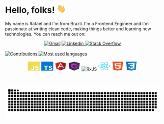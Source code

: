 # Hello, folks! <img src="https://raw.githubusercontent.com/rafaelss95/rafaelss95/main/.github/images/wave.gif" width="30px" />

My name is Rafael and I'm from Brazil. I'm a Frontend Engineer and I'm
passionate at writing clean code, making things better and learning new
technologies. You can reach me out on:

<div align="center">
  <a href="mailto:rafaelsantana3095@gmail.com" target="_blank"
    ><img
      alt="Gmail"
      src="https://img.shields.io/badge/Gmail-D14836?style=for-the-badge&logo=gmail&logoColor=white"
  /></a>
  <a href="https://linkedin.com/in/rafaelss95" target="_blank"
    ><img
      alt="Linkedin"
      src="https://img.shields.io/badge/-LinkedIn-%230077B5?style=for-the-badge&logo=linkedin&logoColor=white"
    />
  </a>
  <a href="https://stackoverflow.com/users/4911842/developer033" target="_blank"
    ><img
      alt="Stack Overflow"
      src="https://stackoverflow-badge.vercel.app/?userID=4911842"
    />
  </a>
</div>
<br />
<div>
  <a href="https://github.com/rafaelss95">
    <img
      alt="Contributions"
      height="180em"
      src="https://github-readme-stats.vercel.app/api?username=rafaelss95&show_icons=true&theme=dracula&include_all_commits=true&count_private=true"
    />
    <img
      alt="Most used languages"
      height="180em"
      src="https://github-readme-stats.vercel.app/api/top-langs/?username=rafaelss95&layout=compact&langs_count=7&theme=dracula"
    />
  </a>
</div>
<br />
<div align="center">
  <img
    alt="Javascript"
    height="30"
    width="40"
    src="https://raw.githubusercontent.com/devicons/devicon/master/icons/javascript/javascript-plain.svg"
  />
  <img
    alt="Typescript"
    height="30"
    width="40"
    src="https://raw.githubusercontent.com/devicons/devicon/master/icons/typescript/typescript-plain.svg"
  />
  <img
    alt="Angular"
    height="30"
    width="40"
    src="https://raw.githubusercontent.com/devicons/devicon/master/icons/angularjs/angularjs-original.svg"
  />
  <img
    alt="NgRx"
    height="30"
    width="40"
    src="https://raw.githubusercontent.com/maartentibau/angular-logos/master/logos/ngrx.svg"
  />
  <img
    alt="RxJS"
    src="https://img.shields.io/badge/rxjs-%23B7178C.svg?style=for-the-badge&logo=reactivex&logoColor=white"
  />
  <img
    alt="React"
    height="30"
    width="40"
    src="https://raw.githubusercontent.com/devicons/devicon/master/icons/react/react-original.svg"
  />
  <img
    alt="HTML"
    height="30"
    width="40"
    src="https://raw.githubusercontent.com/devicons/devicon/master/icons/html5/html5-original.svg"
  />
  <img
    alt="CSS"
    height="30"
    width="40"
    src="https://raw.githubusercontent.com/devicons/devicon/master/icons/css3/css3-original.svg"
  />
</div>
<br /><br />

![Snake animation](https://github.com/rafaelss95/rafaelss95/blob/output/github-contribution-grid-snake.svg)
